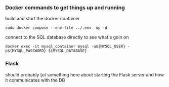 ### Docker commands to get things up and running

build and start the docker container
```
sudo docker compose --env-file ../.env  up -d
```

connect to the SQL database directly to see what's goin on
```
docker exec -it mysql_container mysql -u${MYSQL_USER} -p${MYSQL_PASSWORD} ${MYSQL_DATABASE}
```


### Flask

should probably [ut something here about starting the Flask server and how it communicates with the DB

